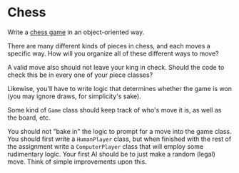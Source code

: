 # Chess

Write a [chess game][wiki-chess] in an object-oriented way.

There are many different kinds of pieces in chess, and each moves a
specific way. How will you organize all of these different ways to
move?

A valid move also should not leave your king in check. Should the code
to check this be in every one of your piece classes?

Likewise, you'll have to write logic that determines whether the game
is won (you may ignore draws, for simplicity's sake).

Some kind of `Game` class should keep track of who's move it is, as well
as the board, etc.

You should not "bake in" the logic to prompt for a move into the game
class. You should first write a `HumanPlayer` class, but when finished
with the rest of the assignment write a `ComputerPlayer` class that
will employ some rudimentary logic. Your first AI should be to just make a
random (legal) move. Think of simple improvements upon this.

[wiki-chess]: http://en.wikipedia.org/wiki/Chess
